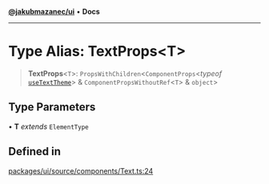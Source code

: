 [**@jakubmazanec/ui**](../README.md) • **Docs**

---

# Type Alias: TextProps\<T\>

> **TextProps**\<`T`\>: `PropsWithChildren`\<`ComponentProps`\<_typeof_
> [`useTextTheme`](../functions/useTextTheme.md)\> & `ComponentPropsWithoutRef`\<`T`\> & `object`\>

## Type Parameters

• **T** _extends_ `ElementType`

## Defined in

[packages/ui/source/components/Text.ts:24](https://github.com/jakubmazanec/tools/blob/4809b04453aafb35a917917e0b4964a9ec0cd132/packages/ui/source/components/Text.ts#L24)
